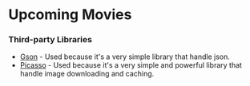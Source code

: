 # Upcoming Movies

### Third-party Libraries
* [Gson](https://github.com/google/gson) - Used because it's a very simple library that handle json.
* [Picasso](http://square.github.io/picasso/) - Used because it's a very simple and powerful library that handle image downloading and caching.
